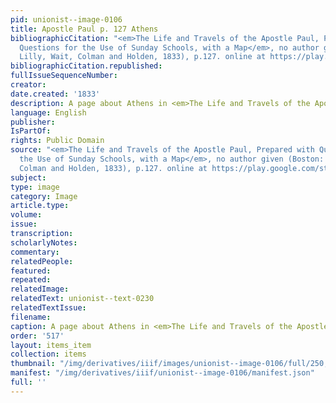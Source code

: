 ```yaml
---
pid: unionist--image-0106
title: Apostle Paul p. 127 Athens
bibliographicCitation: "<em>The Life and Travels of the Apostle Paul, Prepared with
  Questions for the Use of Sunday Schools, with a Map</em>, no author given (Boston:
  Lilly, Wait, Colman and Holden, 1833), p.127. online at https://play.google.com/store/books/details?id=AzwAAAAAYAAJ&rdid=book-AzwAAAAAYAAJ&rdot=1"
bibliographicCitation.republished: 
fullIssueSequenceNumber: 
creator: 
date.created: '1833'
description: A page about Athens in <em>The Life and Travels of the Apostle Paul</em>
language: English
publisher: 
IsPartOf: 
rights: Public Domain
source: "<em>The Life and Travels of the Apostle Paul, Prepared with Questions for
  the Use of Sunday Schools, with a Map</em>, no author given (Boston: Lilly, Wait,
  Colman and Holden, 1833), p.127. online at https://play.google.com/store/books/details?id=AzwAAAAAYAAJ&rdid=book-AzwAAAAAYAAJ&rdot=1"
subject: 
type: image
category: Image
article.type: 
volume: 
issue: 
transcription: 
scholarlyNotes: 
commentary: 
relatedPeople: 
featured: 
repeated: 
relatedImage: 
relatedText: unionist--text-0230
relatedTextIssue: 
filename: 
caption: A page about Athens in <em>The Life and Travels of the Apostle Paul</em>
order: '517'
layout: items_item
collection: items
thumbnail: "/img/derivatives/iiif/images/unionist--image-0106/full/250,/0/default.jpg"
manifest: "/img/derivatives/iiif/unionist--image-0106/manifest.json"
full: ''
---
```

